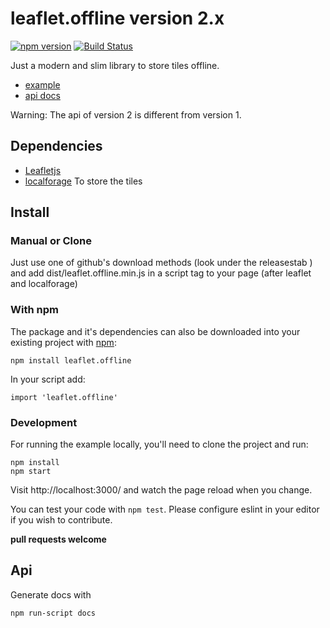 # leaflet.offline version 2.x

[![npm version](https://badge.fury.io/js/leaflet.offline.svg)](https://badge.fury.io/js/leaflet.offline)
[![Build Status](https://travis-ci.org/allartk/leaflet.offline.svg?branch=travis)](https://travis-ci.org/allartk/leaflet.offline)

Just a modern and slim library to store tiles offline.

- [example](http://allartk.github.io/leaflet.offline/)
- [api docs](docs/api.md)

Warning: The api of version 2 is different from version 1.

## Dependencies

- [Leafletjs](http://leafletjs.com/)
- [localforage](https://github.com/localForage/localForage) To store the tiles

## Install

### Manual or Clone

Just use one of github's download methods (look under the releasestab ) and add dist/leaflet.offline.min.js in a script tag
to your page (after leaflet and localforage)

### With npm

The package and it's dependencies can also be downloaded into
your existing project with [npm](http://npmjs.com):

```
npm install leaflet.offline
```

In your script add:

```
import 'leaflet.offline'
```

### Development

For running the example locally, you'll need to clone the project and run:

```
npm install
npm start
```

Visit http://localhost:3000/ and watch the page reload when you change.

You can test your code with `npm test`. Please configure eslint in your editor if you wish to contribute.

**pull requests welcome**

## Api

Generate docs with

```
npm run-script docs
```
